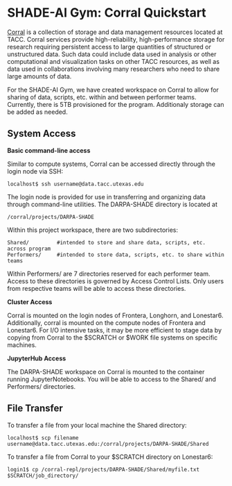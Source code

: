 # SHADE-AI Gym: Corral Quickstart

[Corral](https://portal.tacc.utexas.edu/user-guides/corral) is a collection of storage and data management resources located at TACC. Corral services provide high-reliability, high-performance storage for research requiring persistent access to large quantities of structured or unstructured data. Such data could include data used in analysis or other computational and visualization tasks on other TACC resources, as well as data used in collaborations involving many researchers who need to share large amounts of data.

For the SHADE-AI Gym, we have created workspace on Corral to allow for sharing of data, scripts, etc. within and between performer teams. Currently, there is 5TB provisioned for the program. Additionaly storage can be added as needed. 

## System Access
**Basic command-line access**

Similar to compute systems, Corral can be accessed directly through the login node via SSH:
```
localhost$ ssh username@data.tacc.utexas.edu
```

The login node is provided for use in transferring and organizing data through command-line utilities. The DARPA-SHADE directory is located at

```
/corral/projects/DARPA-SHADE
```

Within this project workspace, there are two subdirectories:

```
Shared/         #intended to store and share data, scripts, etc. across program
Performers/     #intended to store data, scripts, etc. to share within teams
```

Within Performers/ are 7 directories reserved for each performer team. Access to these directories is governed by Access Control Lists. Only users from respective teams will be able to access these directories. 

**Cluster Access**

Corral is mounted on the login nodes of Frontera, Longhorn, and Lonestar6. Additionally, corral is mounted on the compute nodes of Frontera and Lonestar6. For I/O intensive tasks, it may be more efficient to stage data by copying from Corral to the $SCRATCH or $WORK file systems on specific machines.

**JupyterHub Access**

The DARPA-SHADE workspace on Corral is mounted to the container running JupyterNotebooks. You will be able to access to the Shared/ and Performers/ directories.


## File Transfer
To transfer a file from your local machine the Shared directory:
```
localhost$ scp filename username@data.tacc.utexas.edu:/corral/projects/DARPA-SHADE/Shared
```

To transfer a file from Corral to your $SCRATCH directory on Lonestar6:

```
login1$ cp /corral-repl/projects/DARPA-SHADE/Shared/myfile.txt $SCRATCH/job_directory/
```

